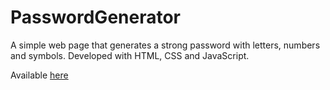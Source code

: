 # PasswordGenerator
A simple web page that generates a strong password with letters, numbers and symbols.
Developed with HTML, CSS and JavaScript.

Available [here](https://marianabladeiro.github.io/PasswordGenerator/)
